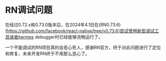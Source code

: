 # RN调试问题

在经过0.72.x和0.73.0版本后，在2024年4.1日在(RN0.73.6)[https://github.com/facebook/react-native/tree/v0.73.6]尝试使用新型调试工具或者hermes debugger时已经能够流畅运行了。

一个不能调试的RN项目真的会恶心死人，感谢RN官方，终于对此问题进行了定位和修复，未来开发RN终于不用那么恶心了。